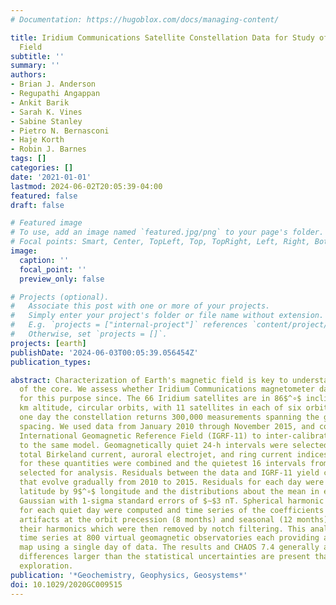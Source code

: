 ```yaml
---
# Documentation: https://hugoblox.com/docs/managing-content/

title: Iridium Communications Satellite Constellation Data for Study of Earth's Magnetic
  Field
subtitle: ''
summary: ''
authors:
- Brian J. Anderson
- Regupathi Angappan
- Ankit Barik
- Sarah K. Vines
- Sabine Stanley
- Pietro N. Bernasconi
- Haje Korth
- Robin J. Barnes
tags: []
categories: []
date: '2021-01-01'
lastmod: 2024-06-02T20:05:39-04:00
featured: false
draft: false

# Featured image
# To use, add an image named `featured.jpg/png` to your page's folder.
# Focal points: Smart, Center, TopLeft, Top, TopRight, Left, Right, BottomLeft, Bottom, BottomRight.
image:
  caption: ''
  focal_point: ''
  preview_only: false

# Projects (optional).
#   Associate this post with one or more of your projects.
#   Simply enter your project's folder or file name without extension.
#   E.g. `projects = ["internal-project"]` references `content/project/deep-learning/index.md`.
#   Otherwise, set `projects = []`.
projects: [earth]
publishDate: '2024-06-03T00:05:39.056454Z'
publication_types:

abstract: Characterization of Earth's magnetic field is key to understanding dynamics
  of the core. We assess whether Iridium Communications magnetometer data can be used
  for this purpose since. The 66 Iridium satellites are in 86$^∘$ inclination, 780
  km altitude, circular orbits, with 11 satellites in each of six orbit planes. In
  one day the constellation returns 300,000 measurements spanning the globe with $<$2$^∘$
  spacing. We used data from January 2010 through November 2015, and compared against
  International Geomagnetic Reference Field (IGRF-11) to inter-calibrate all data
  to the same model. Geomagnetically quiet 24-h intervals were selected using the
  total Birkeland current, auroral electrojet, and ring current indices. The z-scores
  for these quantities were combined and the quietest 16 intervals from each quarter
  selected for analysis. Residuals between the data and IGRF-11 yield consistent patterns
  that evolve gradually from 2010 to 2015. Residuals for each day were binned in 9$^∘$
  latitude by 9$^∘$ longitude and the distributions about the mean in each bin are
  Gaussian with 1-sigma standard errors of $∼$3 nT. Spherical harmonic coefficients
  for each quiet day were computed and time series of the coefficients used to identify
  artifacts at the orbit precession (8 months) and seasonal (12 months) periods and
  their harmonics which were then removed by notch filtering. This analysis yields
  time series at 800 virtual geomagnetic observatories each providing a global field
  map using a single day of data. The results and CHAOS 7.4 generally agree, but systematic
  differences larger than the statistical uncertainties are present that warrant further
  exploration.
publication: '*Geochemistry, Geophysics, Geosystems*'
doi: 10.1029/2020GC009515
---
```

